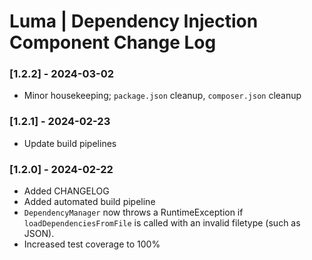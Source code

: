 # Luma | Dependency Injection Component Change Log

### [1.2.2] - 2024-03-02
- Minor housekeeping; `package.json` cleanup, `composer.json` cleanup

### [1.2.1] - 2024-02-23
- Update build pipelines

### [1.2.0] - 2024-02-22
- Added CHANGELOG
- Added automated build pipeline
- `DependencyManager` now throws a RuntimeException if `loadDependenciesFromFile` is called with an invalid filetype (such as JSON).
- Increased test coverage to 100%